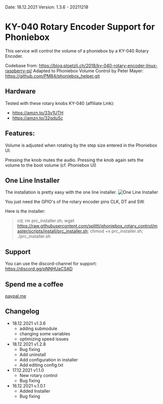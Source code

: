 Date: 18.12.2021
Version: 1.3.6 - 20211218

# KY-040 Rotary Encoder Support for Phoniebox
This service will control the volume of a phoniebox by a KY-040 Rotary Encoder.

Codebase from: https://blog.ploetzli.ch/2018/ky-040-rotary-encoder-linux-raspberry-pi/
Adapted to Phoniebox Volume Control by Peter Mayer: https://github.com/PM84/phoniebox_helper.git

## Hardware
Tested with these rotary knobs KY-040 (affiliate Link): 
* <a href="https://amzn.to/33v1UTH" target="_blank">https://amzn.to/33v1UTH</a>
* <a href="https://amzn.to/32gduSc" target="_blank">https://amzn.to/32gduSc</a>

## Features:
Volume is adjusted when rotating by the step size entered in the Phoniebox UI.

Pressing the knob mutes the audio.
Pressing the knob again sets the volume to the boot volume (cf. Phoniebox UI)

## One Line Installer
The installation is pretty easy with the one line installer. 
![One Line Installer](https://raw.githubusercontent.com/splitti/phoniebox_rotary_control/main/media/prc_install.gif)

You just need the GPIO's of the rotary encoder pins CLK, DT and SW.

Here is the installer:
> cd; rm prc_installer.sh; wget https://raw.githubusercontent.com/splitti/phoniebox_rotary_control/master/scripts/install/prc_installer.sh; chmod +x prc_installer.sh; ./prc_installer.sh

## Support
You can use the discord-channel for support: <a href="https://discord.gg/pNNHUaCSAD" target="_blank">https://discord.gg/pNNHUaCSAD</a>

## Spend me a coffee
<a href="http://paypal.me/splittscheid" target="_blank">paypal.me</a>


## Changelog
- 18.12.2021 v1.3.6
  - adding submodule
  - changing some variables
  - optimizing speed issues
- 18.12.2021 v1.2.8
  - Bug fixing
  - Add uninstall
  - Add configuration in installer
  - Add editing config.txt
- 17.12.2021 v1.1.0
  - New rotary control
  - Bug fixing
- 16.12.2021 v.1.0.1
  - Added Installer
  - Bug fixing